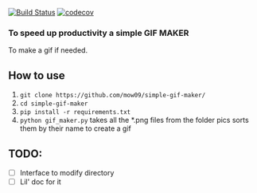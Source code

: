 [![Build Status](https://travis-ci.com/mow09/simple-gif-maker.svg?token=3YzpCr7zqrJRwks2k22w&branch=master)](https://travis-ci.com/mow09/simple-gif-maker)
[![codecov](https://codecov.io/gh/mow09/simple-gif-maker/branch/master/graph/badge.svg?token=0BWJIVEI4Q)](https://codecov.io/gh/mow09/simple-gif-maker)
<!-- [![Github All Release](https://img.shields.io/github/downloads/mow09/simple-gif-maker/total.svg)]() -->
### To speed up productivity a simple GIF MAKER
To make a gif if needed.

## How to use
1. `git clone https://github.com/mow09/simple-gif-maker/`
2. `cd simple-gif-maker`
3. `pip install -r requirements.txt`
4. `python gif_maker.py` takes all the \*.png files from the folder pics sorts them by their name to create a gif

## TODO:
- [ ] Interface to modify directory
- [ ] Lil' doc for it
